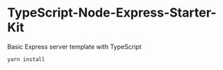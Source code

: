 # TypeScript-Node-Express-Starter-Kit
 Basic Express server template with TypeScript

```sh
yarn install
```